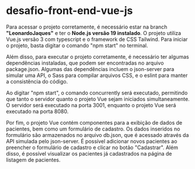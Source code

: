 # desafio-front-end-vue-js

Para acessar o projeto corretamente, é necessário estar na branch **"LeonardoJaques"** e ter o 
**Node.js versão 19 instalado**. 
O projeto utiliza Vue.js versão 3 com typescript e 
o framework de CSS Tailwind. 
Para iniciar o projeto, basta digitar o comando "npm start" no terminal.

Além disso, para executar o projeto corretamente, é necessário ter algumas dependências instaladas, que podem ser encontradas no arquivo package.json. Algumas das dependências incluem o json-server para simular uma API, o Sass para compilar arquivos CSS, e o eslint para manter a consistência do código.

Ao digitar "npm start", o comando concurrently será executado, permitindo que tanto o servidor quanto o projeto Vue sejam iniciados simultaneamente. O servidor será executado na porta 3001, enquanto o projeto Vue será executado na porta 8080.

Por fim, o projeto Vue contém componentes para a exibição de dados de pacientes, bem como um formulário de cadastro. Os dados inseridos no formulário são armazenados no arquivo db.json, que é acessado através da API simulada pelo json-server. É possível adicionar novos pacientes ao preencher o formulário de cadastro e clicar no botão "Cadastrar". Além disso, é possível visualizar os pacientes já cadastrados na página de listagem de pacientes.